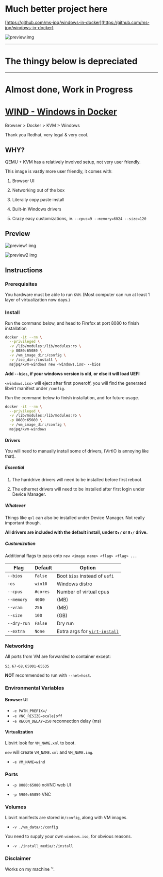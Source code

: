 # Much better project here

[https://github.com/ms-jpq/windows-in-docker](https://github.com/ms-jpq/windows-in-docker)

![preview.img](https://raw.githubusercontent.com/ms-jpq/windows-in-docker/main/screenshots/virtman.png)

-------------------

# The thingy below is **depreciated**

---------------------

# Almost done, Work in Progress

# [WIND - Windows in Docker](https://ms-jpq.github.io/windows-in-docker)

Browser > Docker > KVM > Windows

Thank you Redhat, very legal & very cool.

## WHY?

QEMU + KVM has a relatively involved setup, not very user friendly.

This image is vastly more user friendly, it comes with:

1. Browser UI

2. Networking out of the box

3. Literally copy paste install

4. Built-in Windows drivers

5. Crazy easy customizations, ie. `--cpus=9 --memory=6024 --size=120`

## Preview

![preview1 img](https://raw.githubusercontent.com/ms-jpq/windows-in-docker/gates/preview/scr.png)

![preview2 img](https://raw.githubusercontent.com/ms-jpq/windows-in-docker/gates/preview/drivers.png)

## Instructions

### Prerequisites

You hardware must be able to run `KVM`. (Most computer can run at least 1 layer of virtualization now days.)

### Install

Run the command below, and head to Firefox at port 8080 to finish installation

```sh
docker -it --rm \
  --privileged \
  -v /lib/modules:/lib/modules:ro \
  -p 8080:65080 \
  -v /vm_image_dir:/config \
  -v /iso_dir:/install \
  msjpq/kvm-windows new <windows.iso> --bios
```

**Add `--bios`, if your windows version is old, or else it will load UEFI**

`<windows.iso>` will eject after first poweroff, you will find the generated libvirt manifest under `/config`.

Run the command below to finish installation, and for future usage.

```sh
docker -it --rm \
  --privileged \
  -v /lib/modules:/lib/modules:ro \
  -p 8080:65080 \
  -v /vm_image_dir:/config \
  msjpq/kvm-windows
```

#### Drivers

You will need to manually install some of drivers, (VirtIO is annoying like that).

##### Essential

1. The harddrive drivers will need to be installed before first reboot.

2. The ethernet drivers will need to be installed after first login under Device Manager.

##### Whatever

Things like `qxl` can also be installed under Device Manager. Not really important though.

**All drivers are included with the default install, under `D:/` or `E:/` drive.**

##### Customization

Additional flags to pass onto `new <image name> <flag> <flag> ...`

| Flag        | Default  | Option                                                                    |
| ----------- | -------- | ------------------------------------------------------------------------- |
| `--bios`    | `False`  | Boot `bios` instead of `uefi`                                             |
| `-os`       | `win10`  | Windows distro                                                            |
| `--cpus`    | `#cores` | Number of virtual cpus                                                    |
| `--memory`  | `4000`   | (MB)                                                                      |
| `--vram`    | `256`    | (MB)                                                                      |
| `--size`    | `100`    | (GB)                                                                      |
| `--dry-run` | `False`  | Dry run                                                                   |
| `--extra`   | `None`   | Extra args for [`virt-install`](https://linux.die.net/man/1/virt-install) |

### Networking

All ports from VM are forwarded to container except:

`53`, `67-68`, `65001-65535`

**NOT** recommended to run with `--net=host`.

### Environmental Variables

#### Browser UI

- `-e PATH_PREFIX=/`
- `-e VNC_RESIZE=scale|off`
- `-e RECON_DELAY=250` reconnection delay (ms)

#### Virtualization

Libvirt look for `VM_NAME.xml` to boot.

`new` will create `VM_NAME.xml` and `VM_NAME.img`.

- `-e VM_NAME=wind`

### Ports

- `-p 8080:65080` noVNC web UI

- `-p 5900:65059` VNC

### Volumes

Libvirt manifests are stored in`/config`, along with VM images.

- `-v ./vm_data/:/config`

You need to supply your own `windows.iso`, for obvious reasons.

- `-v ./install_media/:/install`

### Disclaimer

Works on my machine ™.

